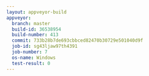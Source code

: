 ```yaml
---
layout: appveyor-build
appveyor:
  branch: master
  build-id: 36538954
  build-number: 413
  commit: 733b28b7de693cbbced82470b30729e501040d9f
  job-id: sg43ljaw97th4391
  job-number: 7
  os-name: Windows
  test-result: 0
---
```

